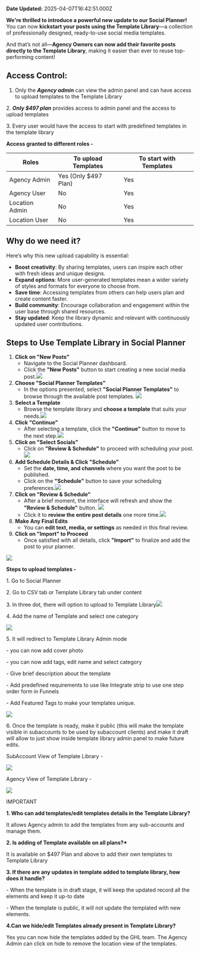 **Date Updated:** 2025-04-07T16:42:51.000Z

**We're thrilled to introduce a powerful new update to our Social Planner!**  
You can now **kickstart your posts using the Template Library**—a collection of professionally designed, ready-to-use social media templates.

And that’s not all—**Agency Owners can now add their favorite posts directly to the Template Library**, making it easier than ever to reuse top-performing content!
  
  
## **Access Control:**  
  
1. Only the **_Agency admin_** can view the admin panel and can have access to upload templates to the Template Library  
  
2\. **_Only $497 plan_** provides access to admin panel and the access to upload templates

3\. Every user would have the access to start with predefined templates in the template library  
  
**Access granted to different roles -**

| Roles          | To upload Templates  | To start with Templates |
| -------------- | -------------------- | ----------------------- |
| Agency Admin   | Yes (Only $497 Plan) | Yes                     |
| Agency User    | No                   | Yes                     |
| Location Admin | No                   | Yes                     |
| Location User  | No                   | Yes                     |

  
## **Why do we need it?**  
Here’s why this new upload capability is essential:

* **Boost creativity**: By sharing templates, users can inspire each other with fresh ideas and unique designs.
* **Expand options**: More user-generated templates mean a wider variety of styles and formats for everyone to choose from.
* **Save time**: Accessing templates from others can help users plan and create content faster.
* **Build community**: Encourage collaboration and engagement within the user base through shared resources.
* **Stay updated**: Keep the library dynamic and relevant with continuously updated user contributions.

## Steps to Use Template Library in Social Planner

  
1. **Click on "New Posts"**  
   * Navigate to the Social Planner dashboard.  
   * Click the **"New Posts"** button to start creating a new social media post.![](https://s3.amazonaws.com/cdn.freshdesk.com/data/helpdesk/attachments/production/155044642178/original/khDaUzGMgIv-wV60XqJz12D_Izh_n9Rn8A.png?1744023578)
2. **Choose "Social Planner Templates"**  
   * In the options presented, select **"Social Planner Templates"** to browse through the available post templates. ![](https://s3.amazonaws.com/cdn.freshdesk.com/data/helpdesk/attachments/production/155044642211/original/EydDX4s_IgriglBI1y7vmzIHdJpmF7OKiw.png?1744023599)
3. **Select a Template**  
   * Browse the template library and **choose a template** that suits your needs.![](https://s3.amazonaws.com/cdn.freshdesk.com/data/helpdesk/attachments/production/155044642334/original/vfF-WOJMXuePfCqrWp_tCOaKJKZEuNVFjA.png?1744023656)
4. **Click "Continue"**  
   * After selecting a template, click the **"Continue"** button to move to the next step.![](https://s3.amazonaws.com/cdn.freshdesk.com/data/helpdesk/attachments/production/155044642366/original/tEPw07PgZ93aMwFt0KIvvCHxjzx_0_BdPg.png?1744023698)
5. **Click on "Select Socials"**  
   * Click on **"Review & Schedule"** to proceed with scheduling your post.![](https://s3.amazonaws.com/cdn.freshdesk.com/data/helpdesk/attachments/production/155044642522/original/nEMv3wWUdWbtKJbPqrzXh7Zkax5QwRFY2Q.png?1744023775)
6. **Add Schedule Details & Click "Schedule"**  
   * Set the **date, time, and channels** where you want the post to be published.  
   * Click on the **"Schedule"** button to save your scheduling preferences.![](https://s3.amazonaws.com/cdn.freshdesk.com/data/helpdesk/attachments/production/155044642546/original/P2MyhtXGBq2aukcauB0jx8-fKADfVN1ewQ.png?1744023802)
7. **Click on "Review & Schedule"**  
   * After a brief moment, the interface will refresh and show the **"Review & Schedule"** button. ![](https://s3.amazonaws.com/cdn.freshdesk.com/data/helpdesk/attachments/production/155044642608/original/w8so_3ZJ76nHp1SX2te9BrNOJdM4lm7lhQ.png?1744023852)  
   * Click it to **review the entire post details** one more time.![](https://s3.amazonaws.com/cdn.freshdesk.com/data/helpdesk/attachments/production/155044642636/original/aQLbLQT0WV9H-9-ZFvrp43bkSmxY1uiIFQ.png?1744023876)
8. **Make Any Final Edits**  
   * You can **edit text, media, or settings** as needed in this final review.
9. **Click on "Import" to Proceed**  
   * Once satisfied with all details, click **"Import"** to finalize and add the post to your planner.

![](https://s3.amazonaws.com/cdn.freshdesk.com/data/helpdesk/attachments/production/155044642971/original/Bb3EMqC7cEUt9pKhUa9PQmLBe6HLcg9JKA.png?1744024106)  
  
  
**Steps to upload templates -**

1\. Go to Social Planner

2\. Go to CSV tab or Template Library tab under content

3\. In three dot, there will option to upload to Template Library![](https://s3.amazonaws.com/cdn.freshdesk.com/data/helpdesk/attachments/production/155044643319/original/0Rk_htzTqlLx6mRIqJoG5VMOiNHSXOyKEw.png?1744024288)

4\. Add the name of Template and select one category

![](https://s3.amazonaws.com/cdn.freshdesk.com/data/helpdesk/attachments/production/155032410120/original/QQRQW4g0b9cD0GwipPNGougrM0o-_nKgxw.png?1725628867)

5\. It will redirect to Template Library Admin mode

\- you can now add cover photo

\- you can now add tags, edit name and select category

\- Give brief description about the template

\- Add predefined requirements to use like Integrate strip to use one step order form in Funnels

\- Add Featured Tags to make your templates unique.

![](https://s3.amazonaws.com/cdn.freshdesk.com/data/helpdesk/attachments/production/155032410123/original/-RJK2UCTFBVxFIPRW3o3BDxsGMpcj7cmyA.jpeg?1725628867)

6\. Once the template is ready, make it public (this will make the template visible in subaccounts to be used by subaccount clients) and make it draft will allow to just show inside template library admin panel to make future edits.

SubAccount View of Template Library - 

![](https://s3.amazonaws.com/cdn.freshdesk.com/data/helpdesk/attachments/production/155032410122/original/MNEyL-Bibs6v3cg3xe2II5Z7BPR86y4llA.jpeg?1725628867)

Agency View of Template Library -

![](https://s3.amazonaws.com/cdn.freshdesk.com/data/helpdesk/attachments/production/155032410121/original/8VXxUWTlFTOZnYFQozEf6vmwDhT74KRV7A.jpeg?1725628867)  
  
  
IMPORTANT

**1\. Who can add templates/edit templates details in the Template Library?**

It allows Agency admin to add the templates from any sub-accounts and manage them.  
  
  
**2\. Is adding of Template available on all plans?\***

It is available on $497 Plan and above to add their own templates to Template Library  
  
  
**3\. If there are any updates in template added to template library, how does it handle?**

\- When the template is in draft stage, it will keep the updated record all the elements and keep it up-to date

\- When the template is public, it will not update the templated with new elements.   
  
  
**4.Can we hide/edit Templates already present in Template Library?**

Yes you can now hide the templates added by the GHL team. The Agency Admin can click on hide to remove the location view of the templates. 
  
  